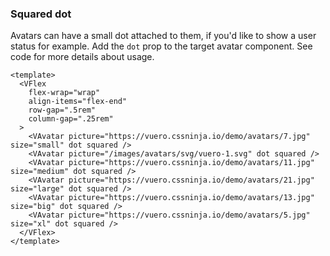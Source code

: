 ### Squared dot

Avatars can have a small dot attached to them, if you'd like to
show a user status for example. Add the `dot` prop
to the target avatar component. See code for more details about usage.

<!--code-->

```vue
<template>
  <VFlex
    flex-wrap="wrap"
    align-items="flex-end"
    row-gap=".5rem"
    column-gap=".25rem"
  >
    <VAvatar picture="https://vuero.cssninja.io/demo/avatars/7.jpg" size="small" dot squared />
    <VAvatar picture="/images/avatars/svg/vuero-1.svg" dot squared />
    <VAvatar picture="https://vuero.cssninja.io/demo/avatars/11.jpg" size="medium" dot squared />
    <VAvatar picture="https://vuero.cssninja.io/demo/avatars/21.jpg" size="large" dot squared />
    <VAvatar picture="https://vuero.cssninja.io/demo/avatars/13.jpg" size="big" dot squared />
    <VAvatar picture="https://vuero.cssninja.io/demo/avatars/5.jpg" size="xl" dot squared />
  </VFlex>
</template>
```

<!--/code-->

<!--example-->

<VFlex flex-wrap="wrap" align-items="flex-end" row-gap=".5rem" column-gap=".25rem">
  <VAvatar picture="https://vuero.cssninja.io/demo/avatars/7.jpg" size="small" dot squared />
  <VAvatar picture="/images/avatars/svg/vuero-1.svg" dot squared />
  <VAvatar picture="https://vuero.cssninja.io/demo/avatars/11.jpg" size="medium" dot squared />
  <VAvatar picture="https://vuero.cssninja.io/demo/avatars/21.jpg" size="large" dot squared />
  <VAvatar picture="https://vuero.cssninja.io/demo/avatars/13.jpg" size="big" dot squared />
  <VAvatar picture="https://vuero.cssninja.io/demo/avatars/5.jpg" size="xl" dot squared />
</VFlex>

<!--/example-->
